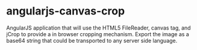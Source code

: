 angularjs-canvas-crop
=====================

AngularJS application that will use the HTML5 FileReader, canvas tag, and jCrop to provide a in browser cropping mechanism. Export the image as a base64 string that could be transported to any server side language.
